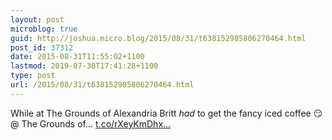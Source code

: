 ```yaml
---
layout: post
microblog: true
guid: http://joshua.micro.blog/2015/08/31/t638152985806270464.html
post_id: 37312
date: 2015-08-31T11:55:02+1100
lastmod: 2019-07-30T17:41:28+1100
type: post
url: /2015/08/31/t638152985806270464.html
---
```

While at The Grounds of Alexandria Britt *had* to get the fancy iced coffee 😏 @ The Grounds of… [t.co/rXeyKmDhx...](https://t.co/rXeyKmDhxF)
